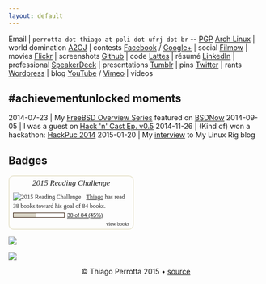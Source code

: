 ```yaml
---
layout: default
---
```


Email | `perrotta dot thiago at poli dot ufrj dot br` -- [PGP](http://pgp.mit.edu/pks/lookup?op=vindex&search=0x755D25D2A905373C)
[Arch Linux](https://wiki.archlinux.org/index.php/User:Thiagowfx) | world domination
[A2OJ](http://ahmed-aly.com/Profile.jsp?Username=thiagowfx) | contests
[Facebook](http://facebook.com/thiagoperrotta) / [Google+](http://plus.google.com/+ThiagoBarrosoPerrotta) | social
[Filmow](http://filmow.com/usuario/thiagowfx/) | movies
[Flickr](https://www.flickr.com/people/thiagowfx/) | screenshots
[Github](https://github.com/thiagowfx/) | code
[Lattes](http://lattes.cnpq.br/8288527832534487) | résumé
[LinkedIn](http://br.linkedin.com/in/thiagoperrotta) | professional
[SpeakerDeck](https://speakerdeck.com/thiagowfx) | presentations
[Tumblr](http://thiagowfx.tumblr.com/) | pins
[Twitter](http://twitter.com/thiagowfx) | rants
[Wordpress](http://thiagoperrotta.wordpress.com) | blog
[YouTube](http://youtube.com/user/thiagomp40) / [Vimeo](https://vimeo.com/thiagowfx) | videos

## #achievementunlocked moments

2014-07-23 | My [FreeBSD Overview Series](https://thiagoperrotta.wordpress.com/2014/07/20/here-be-dragons-freebsd-overview-part-i/) featured on [BSDNow](http://www.bsdnow.tv/episodes/2014_07_23-des_challenge_iv)
2014-09-05 | I was a guest on [Hack 'n' Cast Ep. v0.5](http://mindbending.org/pt/hack-n-cast-v05-por-que-usar-gnulinux)
2014-11-26 | (Kind of) won a hackathon: [HackPuc 2014](http://www.poli.ufrj.br/noticias/noticias.php?numnews=2032)
2015-01-20 | My [interview](http://www.mylinuxrig.com/post/108656757988/the-linux-setup-thiago-perrotta-student) to My Linux Rig blog

## Badges

<div id="gr_challenge_3082" style="border: 2px solid #EBE8D5; border-radius:10px; padding: 0px 7px 0px 7px; max-width:230px; min-height: 100px">
  <div id="gr_challenge_progress_body_3082" style="font-size: 12px; font-family: georgia,serif;line-height: 18px">
    <h3 style="margin: 4px 0 10px; font-weight: normal; text-align: center">
      <a href="https://www.goodreads.com/challenges/3082-2015-reading-challenge" style="text-decoration: none; font-family:georgia,serif;font-style:italic; font-size: 1.1em">2015 Reading Challenge</a>
    </h3>
        <div class="challengePic">
          <a href="https://www.goodreads.com/challenges/3082-2015-reading-challenge"><img alt="2015 Reading Challenge" src="https://d.gr-assets.com/challenges/1420220454p2/3082.jpg" style="float:left; margin-right: 10px; border: 0 none" /></a>
        </div>
      <div>
        <a href="https://www.goodreads.com/user/show/7873832-thiago">Thiago</a> has
             read 38 books toward his goal of 84 books.
      </div>
      <div style="width: 100px; margin: 4px 5px 5px 0; float: left; border: 1px solid #382110; height: 8px; overflow: hidden; background-color: #FFF">
        <div style="width: 45%; background-color: #D7D2C4; float: left"><span style="visibility:hidden">hide</span></div>
      </div>
      <div style="font-family: arial, verdana, helvetica, sans-serif;font-size:90%">
        <a href="https://www.goodreads.com/user_challenges/2086647">38 of 84 (45%)</a>
      </div>
        <div style="text-align: right;">
          <a href="https://www.goodreads.com/user_challenges/2086647" style="text-decoration: none; font-size: 10px;">view books</a>
        </div>
  </div>
	<script src="https://www.goodreads.com/user_challenges/widget/7873832-thiago?challenge_id=3082&v=2"></script>
</div>

![](http://stackexchange.com/users/flair/1934732.png)

![](https://projecteuler.net/profile/thiagowfx.png)

<p align="center">© Thiago Perrotta 2015 &#8226; <a href="https://github.com/thiagowfx/thiagowfx.github.io">source</a></p>
